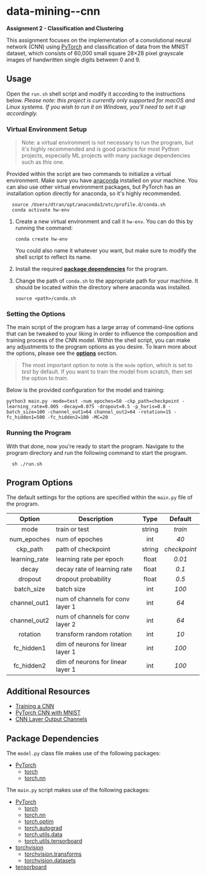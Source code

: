 # data-mining--cnn

**Assignment 2 - Classification and Clustering**

This assignment focuses on the implementation of a convolutional neural network (CNN) using [PyTorch](https://pytorch.org/) and classification of data from the MNIST dataset, which consists of 60,000 small square 28×28 pixel grayscale images of handwritten single digits between 0 and 9.

## Usage

Open the `run.sh` shell script and modify it according to the instructions below. *Please note: this project is currently only supported for macOS and Linux systems. If you wish to run it on Windows, you'll need to set it up accordingly.*


### Virtual Environment Setup

> Note: a virtual environment is not necessary to run the program, but it's highly recommended and is good practice for most Python projects, especially ML projects with many package dependencies such as this one.

Provided within the script are two commands to initialize a virtual environment. Make sure you have [anaconda](https://www.anaconda.com/) installed on your machine. You can also use other virtual environment packages, but PyTorch has an installation option directly for anaconda, so it's highly recommended. 

```shell
  source /Users/dtran/opt/anaconda3/etc/profile.d/conda.sh
  conda activate hw-env
```

1. Create a new virtual environment and call it `hw-env`. You can do this by running the command: 
  
   ```shell
   conda create hw-env
   ```

   You could also name it whatever you want, but make sure to modify the shell script to reflect its name.

2. Install the required [**package dependencies**](https://github.com/dtran421/data-mining--cnn#package-dependencies) for the program.
  
3. Change the path of `conda.sh` to the appropriate path for your machine. It should be located within the directory where anaconda was installed.

   ```shell
   source <path>/conda.sh
   ```


### Setting the Options

The main script of the program has a large array of command-line options that can be tweaked to your liking in order to influence the composition and training process of the CNN model. Within the shell script, you can make any adjustments to the program options as you desire. To learn more about the options, please see the [**options**](https://github.com/dtran421/data-mining--cnn#program-options) section.

> The most important option to note is the `mode` option, which is set to *test* by default. If you want to train the model from scratch, then set the option to *train*.

Below is the provided configuration for the model and training:

```shell
python3 main.py -mode=test -num_epoches=50 -ckp_path=checkpoint -learning_rate=0.005 -decay=0.075 -dropout=0.5 -p_huris=0.8 -batch_size=100 -channel_out1=64 channel_out2=64 -rotation=15 -fc_hidden1=500 -fc_hidden2=100 -MC=20
```


### Running the Program

With that done, now you're ready to start the program. Navigate to the program directory and run the following command to start the program.

```shell
  sh ./run.sh
```


## Program Options

The default settings for the options are specified within the `main.py` file of the program.

| Option        | Description                       | Type   | Default      |
|:-------------:|-----------------------------------|:------:|:------------:|
| mode          | train or test                     | string | *train*      |
| num_epoches   | num of epoches                    |   int  | *40*         |
| ckp_path      | path of checkpoint                | string | *checkpoint* |
| learning_rate | learning rate per epoch           | float  | *0.01*       |
| decay         | decay rate of learning rate       | float  | *0.1*        |
| dropout       | dropout probability               | float  | *0.5*        |
| batch_size    | batch size                        | int    | *100*        |
| channel_out1  | num of channels for conv layer 1  |   int  | *64*         |
| channel_out2  | num of channels for conv layer 2  | int    | *64*         |
| rotation      | transform random rotation         | int    | *10*         |
| fc_hidden1    | dim of neurons for linear layer 1 |   int  | *100*        |
| fc_hidden2    | dim of neurons for linear layer 1 | int    | *100*        |


## Additional Resources

- [Training a CNN](https://pytorch.org/tutorials/beginner/blitz/cifar10_tutorial.html)
- [PyTorch CNN with MNIST](https://medium.com/@nutanbhogendrasharma/pytorch-convolutional-neural-network-with-mnist-dataset-4e8a4265e118)
- [CNN Layer Output Channels](https://discuss.pytorch.org/t/runtimeerror-mat1-and-mat2-shapes-cannot-be-multiplied-64x13056-and-153600x2048/101315)


## Package Dependencies

The `model.py` class file makes use of the following packages:

* [PyTorch](https://pytorch.org/)
  * [torch](https://pytorch.org/docs/stable/torch.html)
  * [torch.nn](https://pytorch.org/docs/stable/nn.html)

The `main.py` script makes use of the following packages:

* [PyTorch](https://pytorch.org/)
  * [torch](https://pytorch.org/docs/stable/torch.html)
  * [torch.nn](https://pytorch.org/docs/stable/nn.html)
  * [torch.optim](https://pytorch.org/docs/stable/optim.html)
  * [torch.autograd](https://pytorch.org/docs/stable/autograd.html)
  * [torch.utils.data](https://pytorch.org/docs/stable/data.html)
  * [torch.utils.tensorboard](https://pytorch.org/docs/stable/tensorboard.html)
* [torchvision](https://pytorch.org/vision/stable/index.html)
  * [torchvision.transforms](https://pytorch.org/vision/stable/transforms.html)
  * [torchvision.datasets](https://pytorch.org/vision/stable/datasets.html)
* [tensorboard](https://pypi.org/project/tensorboard/)

